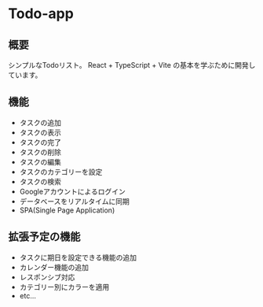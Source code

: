 # Todo-app

## 概要

シンプルなTodoリスト。
React + TypeScript + Vite の基本を学ぶために開発しています。

## 機能

- タスクの追加
- タスクの表示
- タスクの完了
- タスクの削除
- タスクの編集
- タスクのカテゴリーを設定
- タスクの検索
- Googleアカウントによるログイン
- データベースをリアルタイムに同期
- SPA(Single Page Application)

## 拡張予定の機能

- タスクに期日を設定できる機能の追加
- カレンダー機能の追加
- レスポンシブ対応
- カテゴリー別にカラーを適用
- etc...